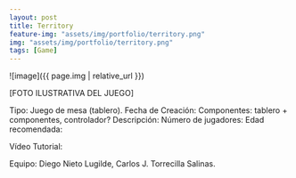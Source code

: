 ```yaml
---
layout: post
title: Territory
feature-img: "assets/img/portfolio/territory.png"
img: "assets/img/portfolio/territory.png"
tags: [Game]
---
```


![image]({{ page.img | relative_url }})

[FOTO ILUSTRATIVA DEL JUEGO]

Tipo: Juego de mesa (tablero).
Fecha de Creación: 
Componentes: tablero + componentes, controlador? 
Descripción: 
Número de jugadores: 
Edad recomendada:


Vídeo Tutorial: 


Equipo: Diego Nieto Lugilde, Carlos J. Torrecilla Salinas. 




